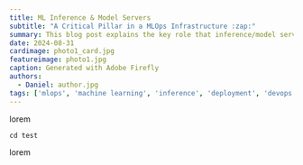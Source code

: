 ```yaml
---
title: ML Inference & Model Servers
subtitle: "A Critical Pillar in a MLOps Infrastructure :zap:"
summary: This blog post explains the key role that inference/model servers play in serving and deploying machine learning models at scale. It dives into technical details and compares prominent tools.
date: 2024-08-31
cardimage: photo1_card.jpg
featureimage: photo1.jpg
caption: Generated with Adobe Firefly
authors:
  - Daniel: author.jpg
tags: ['mlops', 'machine learning', 'inference', 'deployment', 'devops']
---
```


lorem

```
cd test
```

lorem

